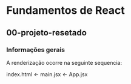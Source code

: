 # Fundamentos de React

## 00-projeto-resetado

### Informações gerais

A renderização ocorre na seguinte sequencia:

index.html <- main.jsx <- App.jsx
